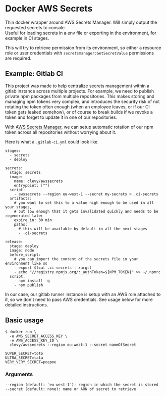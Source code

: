 # Docker AWS Secrets

Thin docker wrapper around AWS Secrets Manager. Will simply output the requested secrets to console.  
Useful for loading secrets in a env file or exporting in the environment, for example in CI stages.

This will try to retrieve permission from its environment, so either a resource role or user credentials with `secretsmanager:GetSecretValue` permissions are required.

## Example: Gitlab CI

This project was made to help centralize secrets management within a gitlab instance across multiple projects. For example, we need to publish private npm packages from multiple repositories. This makes storing and managing npm tokens very complex, and introduces the security risk of not rotating the token often enough (when an employee leaves, or if our CI token gets leaked somehow), or of course to break builds if we revoke a token and forget to update it in one of our repositories.

With [AWS Secrets Manager](https://aws.amazon.com/secrets-manager/?nc1=h_ls), we can setup automatic rotation of our npm token across all repositories without worrying about it.

Here is what a `.gitlab-ci.yml` could look like:

```
stages:
  - secrets
  - deploy

secrets:
  stage: secrets
  image:
    name: clevy/awssecrets
    entrypoint: [""]
  script:
    - awssecrets --region eu-west-1 --secret my-secrets > .ci-secrets
  artifacts:
    # you want to set this to a value high enough to be used in all your stages,
    # but low enough that it gets invalidated quickly and needs to be regenerated later
    expire_in: 30 min 
    paths:
      # this will be available by default in all the next stages
      - .ci-secrets

release:
  stage: deploy
  image: node
  before_script:
    # you can import the content of the secrets file in your environment like so
    - export $(cat .ci-secrets | xargs)
    - echo "//registry.npmjs.org/:_authToken=${NPM_TOKEN}" >> ~/.npmrc
  script:
    - npm install -q
    - npm publish

```

In our case, our gitlab runner instance is setup with an AWS role attached to it, so we don't need to pass AWS credentials. See usage below for more detailed instructions.

## Basic usage

```
$ docker run \
  -e AWS_SECRET_ACCESS_KEY \
  -e AWS_ACCESS_KEY_ID \
  clevy/awssecrets --region eu-west-1 --secret nameOfSecret

SUPER_SECRET=toto
ULTRA_SECRET=tata
VERY_VERY_SECRET=poepoe
```

### Arguments

```
--region (default: `eu-west-1`): region in which the secret is stored
--secret (default: none): name or ARN of secret to retrieve
```
